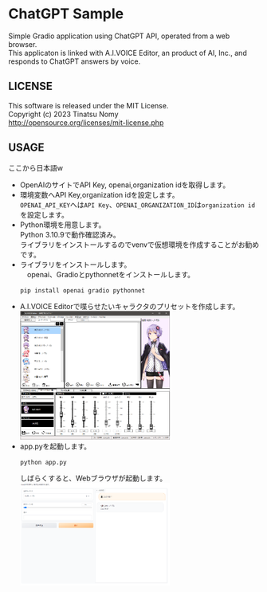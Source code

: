 # ChatGPT Sample
Simple Gradio application using ChatGPT API, operated from a web browser.  
This applicaton is linked with A.I.VOICE Editor, an product of AI, Inc., and responds to ChatGPT answers by voice.  
## LICENSE
This software is released under the MIT License.  
Copyright (c) 2023 Tinatsu Nomy  
http://opensource.org/licenses/mit-license.php  
## USAGE
ここから日本語w  
- OpenAIのサイトでAPI Key, openai,organization idを取得します。  
- 環境変数へAPI Key,organization idを設定します。  
  `OPENAI_API_KEY`へは`API Key`、`OPENAI_ORGANIZATION_ID`は`organization id`を設定します。  
- Python環境を用意します。  
  Python 3.10.9で動作確認済み。  
  ライブラリをインストールするのでvenvで仮想環境を作成することがお勧めです。  
- ライブラリをインストールします。  
　openai、Gradioとpythonnetをインストールします。  
  ```
  pip install openai gradio pythonnet
  ```
- A.I.VOICE Editorで喋らせたいキャラクタのプリセットを作成します。  
  <img src="https://github.com/tinatsu-nomy/chatgpt_sample/blob/main/images/aivoice.png" width="300px">
- app.pyを起動します。　　
  ```
  python app.py
  ```
  しばらくすると、Webブラウザが起動します。  
  <img src="https://github.com/tinatsu-nomy/chatgpt_sample/blob/main/images/chatgpt_sample.png" width="300px">
